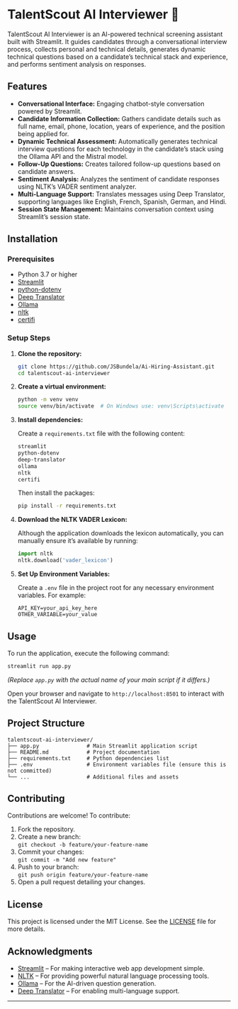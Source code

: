 
# TalentScout AI Interviewer 🤖

TalentScout AI Interviewer is an AI-powered technical screening assistant built with Streamlit. It guides candidates through a conversational interview process, collects personal and technical details, generates dynamic technical questions based on a candidate’s technical stack and experience, and performs sentiment analysis on responses.

## Features

- **Conversational Interface:** Engaging chatbot-style conversation powered by Streamlit.
- **Candidate Information Collection:** Gathers candidate details such as full name, email, phone, location, years of experience, and the position being applied for.
- **Dynamic Technical Assessment:** Automatically generates technical interview questions for each technology in the candidate’s stack using the Ollama API and the Mistral model.
- **Follow-Up Questions:** Creates tailored follow-up questions based on candidate answers.
- **Sentiment Analysis:** Analyzes the sentiment of candidate responses using NLTK’s VADER sentiment analyzer.
- **Multi-Language Support:** Translates messages using Deep Translator, supporting languages like English, French, Spanish, German, and Hindi.
- **Session State Management:** Maintains conversation context using Streamlit’s session state.

## Installation

### Prerequisites

- Python 3.7 or higher
- [Streamlit](https://streamlit.io/)
- [python-dotenv](https://pypi.org/project/python-dotenv/)
- [Deep Translator](https://pypi.org/project/deep-translator/)
- [Ollama](https://github.com/ollama/ollama) 
- [nltk](https://www.nltk.org/)
- [certifi](https://pypi.org/project/certifi/)

### Setup Steps

1. **Clone the repository:**

   ```bash
   git clone https://github.com/JSBundela/Ai-Hiring-Assistant.git
   cd talentscout-ai-interviewer
   ```

2. **Create a virtual environment:**

   ```bash
   python -m venv venv
   source venv/bin/activate  # On Windows use: venv\Scripts\activate
   ```

3. **Install dependencies:**

   Create a `requirements.txt` file with the following content:

   ```txt
   streamlit
   python-dotenv
   deep-translator
   ollama
   nltk
   certifi
   ```

   Then install the packages:

   ```bash
   pip install -r requirements.txt
   ```

4. **Download the NLTK VADER Lexicon:**

   Although the application downloads the lexicon automatically, you can manually ensure it’s available by running:

   ```python
   import nltk
   nltk.download('vader_lexicon')
   ```

5. **Set Up Environment Variables:**

   Create a `.env` file in the project root for any necessary environment variables. For example:

   ```env
   API_KEY=your_api_key_here
   OTHER_VARIABLE=your_value
   ```

## Usage

To run the application, execute the following command:

```bash
streamlit run app.py
```

*(Replace `app.py` with the actual name of your main script if it differs.)*

Open your browser and navigate to `http://localhost:8501` to interact with the TalentScout AI Interviewer.

## Project Structure

```
talentscout-ai-interviewer/
├── app.py               # Main Streamlit application script
├── README.md            # Project documentation
├── requirements.txt     # Python dependencies list
├── .env                 # Environment variables file (ensure this is not committed)
└── ...                  # Additional files and assets
```

## Contributing

Contributions are welcome! To contribute:

1. Fork the repository.
2. Create a new branch:  
   `git checkout -b feature/your-feature-name`
3. Commit your changes:  
   `git commit -m "Add new feature"`
4. Push to your branch:  
   `git push origin feature/your-feature-name`
5. Open a pull request detailing your changes.

## License

This project is licensed under the MIT License. See the [LICENSE](LICENSE) file for more details.

## Acknowledgments

- [Streamlit](https://streamlit.io/) – For making interactive web app development simple.
- [NLTK](https://www.nltk.org/) – For providing powerful natural language processing tools.
- [Ollama](https://github.com/ollama/ollama) – For the AI-driven question generation.
- [Deep Translator](https://pypi.org/project/deep-translator/) – For enabling multi-language support.

---
